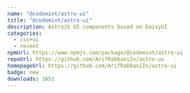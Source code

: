 ```yaml
---
name: "@codemint/astro-ui"
title: "@codemint/astro-ui"
description: AstroJS UI components based on DaisyUI
categories:
  - css+ui
  - recent
npmUrl: https://www.npmjs.com/package/@codemint/astro-ui
repoUrl: https://github.com/ArifRabbaniIn/astro-ui
homepageUrl: https://github.com/ArifRabbaniIn/astro-ui
badge: new
downloads: 1651
---
```

